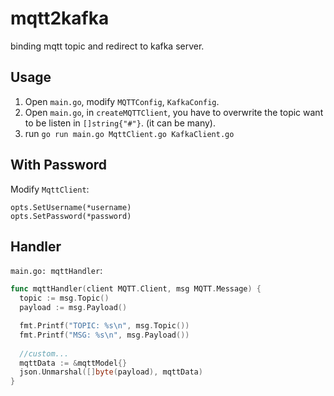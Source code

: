 # mqtt2kafka
binding mqtt topic and redirect to kafka server.

## Usage

1. Open `main.go`, modify `MQTTConfig`, `KafkaConfig`.
2. Open `main.go`, in `createMQTTClient`, you have to overwrite the topic want to be listen in `[]string{"#"}`. (it can be many).
3. run `go run main.go MqttClient.go KafkaClient.go`

## With Password

Modify `MqttClient`:
```
opts.SetUsername(*username)
opts.SetPassword(*password)
```

## Handler

`main.go: mqttHandler`:
```go
func mqttHandler(client MQTT.Client, msg MQTT.Message) {
  topic := msg.Topic()
  payload := msg.Payload()

  fmt.Printf("TOPIC: %s\n", msg.Topic())
  fmt.Printf("MSG: %s\n", msg.Payload())
  
  //custom...
  mqttData := &mqttModel{}
  json.Unmarshal([]byte(payload), mqttData)
}
```
